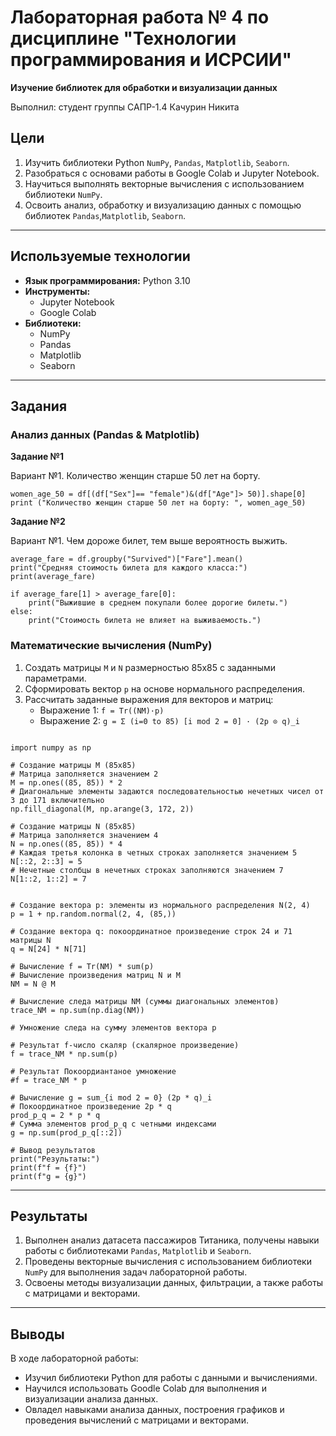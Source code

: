 # Лабораторная работа № 4 по дисциплине "Технологии программирования и ИСРСИИ"

**Изучение библиотек для обработки и визуализации данных**

Выполнил: студент группы САПР-1.4 Качурин Никита

## Цели

1. Изучить библиотеки Python `NumPy`, `Pandas`, `Matplotlib`, `Seaborn`.
2. Разобраться с основами работы в Google Colab и Jupyter Notebook.
3. Научиться выполнять векторные вычисления с использованием библиотеки `NumPy`.
4. Освоить анализ, обработку и визуализацию данных с помощью библиотек `Pandas`,`Matplotlib`, `Seaborn`.

---

## Используемые технологии

- **Язык программирования:** Python 3.10
- **Инструменты:**
  - Jupyter Notebook
  - Google Colab
- **Библиотеки:**
  - NumPy
  - Pandas
  - Matplotlib
  - Seaborn
---

## Задания

### Анализ данных (Pandas & Matplotlib)

**Задание №1** 

Вариант №1. Количество женщин старше 50 лет на борту. 

``` 
women_age_50 = df[(df["Sex"]== "female")&(df["Age"]> 50)].shape[0]
print ("Количество женщин старше 50 лет на борту: ", women_age_50)
```

**Задание №2** 
    
Вариант №1. Чем дороже билет, тем выше вероятность выжить.

```
average_fare = df.groupby("Survived")["Fare"].mean()
print("Средняя стоимость билета для каждого класса:")
print(average_fare)

if average_fare[1] > average_fare[0]:
    print("Выжившие в среднем покупали более дорогие билеты.")
else:
    print("Стоимость билета не влияет на выживаемость.")
```

### Математические вычисления (NumPy)

1. Создать матрицы `M` и `N` размерностью 85x85 с заданными параметрами.
2. Сформировать вектор `p` на основе нормального распределения.
3. Рассчитать заданные выражения для векторов и матриц:
   - Выражение 1: `f = Tr((NM)·p)`
   - Выражение 2: `g = Σ (i=0 to 85) [i mod 2 = 0] · (2p ⊙ q)_i`
```

import numpy as np

# Создание матрицы M (85x85)
# Матрица заполняется значением 2
M = np.ones((85, 85)) * 2
# Диагональные элементы задаются последовательностью нечетных чисел от 3 до 171 включительно
np.fill_diagonal(M, np.arange(3, 172, 2))

# Создание матрицы N (85x85)
# Матрица заполняется значением 4
N = np.ones((85, 85)) * 4
# Каждая третья колонка в четных строках заполняется значением 5
N[::2, 2::3] = 5
# Нечетные столбцы в нечетных строках заполняются значением 7
N[1::2, 1::2] = 7


# Создание вектора p: элементы из нормального распределения N(2, 4)
p = 1 + np.random.normal(2, 4, (85,))

# Создание вектора q: покоординатное произведение строк 24 и 71 матрицы N
q = N[24] * N[71]

# Вычисление f = Tr(NM) * sum(p)
# Вычисление произведения матриц N и M
NM = N @ M

# Вычисление следа матрицы NM (суммы диагональных элементов)
trace_NM = np.sum(np.diag(NM))

# Умножение следа на сумму элементов вектора p

# Результат f-число скаляр (скалярное произведение)
f = trace_NM * np.sum(p) 

# Результат Покоордиантаное умножение 
#f = trace_NM * p

# Вычисление g = sum_{i mod 2 = 0} (2p * q)_i
# Покоординатное произведение 2p * q
prod_p_q = 2 * p * q
# Сумма элементов prod_p_q с четными индексами
g = np.sum(prod_p_q[::2])

# Вывод результатов
print("Результаты:")
print(f"f = {f}")
print(f"g = {g}")

```
---

## Результаты

1. Выполнен анализ датасета пассажиров Титаника, получены навыки работы с библиотеками `Pandas`, `Matplotlib` и `Seaborn`.
2. Проведены векторные вычисления с использованием библиотеки `NumPy` для выполнения задач лабораторной работы.
3. Освоены методы визуализации данных, фильтрации, а также работы с матрицами и векторами.

---

## Выводы

В ходе лабораторной работы:
- Изучил библиотеки Python для работы с данными и вычислениями.
- Научился использовать Goodle Colab для выполнения и визуализации анализа данных.
- Овладел навыками анализа данных, построения графиков и проведения вычислений с матрицами и векторами.
